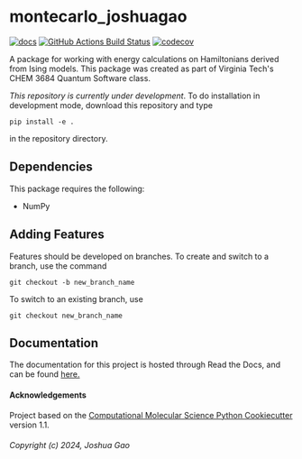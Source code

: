 montecarlo_joshuagao
==============================
[//]: # (Badges)
[![docs](https://readthedocs.org/projects/montecarlo-pojoto/badge/?version=latest&style=flat-square)](https://montecarlo-pojoto.readthedocs.io/)
[![GitHub Actions Build Status](https://github.com/Pojoto/montecarlo_jg/workflows/CI/badge.svg)](https://github.com/Pojoto/montecarlo_jg/actions?query=workflow%3ACI)
[![codecov](https://codecov.io/gh/Pojoto/montecarlo_jg/branch/main/graph/badge.svg)](https://codecov.io/gh/Pojoto/montecarlo_jg/branch/main)


A package for working with energy calculations on Hamiltonians derived from Ising models. This package was created as part of Virginia Tech's CHEM 3684 Quantum Software class.

*This repository is currently under development*. To do installation in development mode, download this repository and type

`pip install -e .`

in the repository directory.

## Dependencies
This package requires the following:
  - NumPy


## Adding Features
Features should be developed on branches. 
To create and switch to a branch, use the command

`git checkout -b new_branch_name`

To switch to an existing branch, use

`git checkout new_branch_name`


## Documentation

The documentation for this project is hosted through Read the Docs, and can be found [here.](https://montecarlo-pojoto.readthedocs.io/en/latest/index.html)

#### Acknowledgements
 
Project based on the 
[Computational Molecular Science Python Cookiecutter](https://github.com/molssi/cookiecutter-cms) version 1.1.

###### Copyright (c) 2024, Joshua Gao
